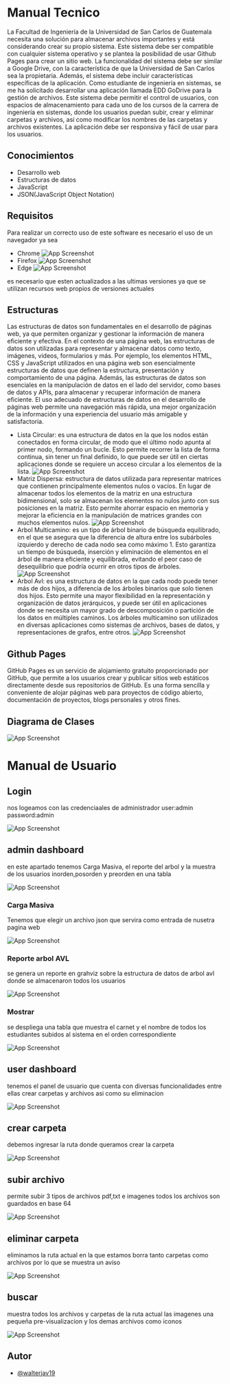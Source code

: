 
# Manual Tecnico
La Facultad de Ingeniería de la Universidad de San Carlos de Guatemala necesita una solución para almacenar archivos importantes y está considerando crear su propio sistema. Este sistema debe ser compatible con cualquier sistema operativo y se plantea la posibilidad de usar Github Pages para crear un sitio web. La funcionalidad del sistema debe ser similar a Google Drive, con la característica de que la Universidad de San Carlos sea la propietaria. Además, el sistema debe incluir características específicas de la aplicación. Como estudiante de ingeniería en sistemas, se me ha solicitado desarrollar una aplicación llamada EDD GoDrive para la gestión de archivos. Este sistema debe permitir el control de usuarios, con espacios de almacenamiento para cada uno de los cursos de la carrera de ingeniería en sistemas, donde los usuarios puedan subir, crear y eliminar carpetas y archivos, así como modificar los nombres de las carpetas y archivos existentes. La aplicación debe ser responsiva y fácil de usar para los usuarios.





## Conocimientos

 - Desarrollo web
 - Estructuras de datos
 - JavaScript
 - JSON(JavaScript Object Notation)


## Requisitos
Para realizar un correcto uso de este software es necesario el uso de un navegador ya sea 




- Chrome
![App Screenshot](cromo.png)
- Firefox
![App Screenshot](firefox.png)
- Edge
![App Screenshot](microsoft.png)

es necesario que esten actualizados a las ultimas versiones ya que se utilizan recursos web propios de versiones actuales


## Estructuras
Las estructuras de datos son fundamentales en el desarrollo de páginas web, ya que permiten organizar y gestionar la información de manera eficiente y efectiva. En el contexto de una página web, las estructuras de datos son utilizadas para representar y almacenar datos como texto, imágenes, videos, formularios y más. Por ejemplo, los elementos HTML, CSS y JavaScript utilizados en una página web son esencialmente estructuras de datos que definen la estructura, presentación y comportamiento de una página. Además, las estructuras de datos son esenciales en la manipulación de datos en el lado del servidor, como bases de datos y APIs, para almacenar y recuperar información de manera eficiente. El uso adecuado de estructuras de datos en el desarrollo de páginas web permite una navegación más rápida, una mejor organización de la información y una experiencia del usuario más amigable y satisfactoria.

- Lista Circular: es una estructura de datos en la que los nodos están conectados en forma circular, de modo que el último nodo apunta al primer nodo, formando un bucle. Esto permite recorrer la lista de forma continua, sin tener un final definido, lo que puede ser útil en ciertas aplicaciones donde se requiere un acceso circular a los elementos de la lista.
![App Screenshot](listacircular.gif)
- Matriz Dispersa: estructura de datos utilizada para representar matrices que contienen principalmente elementos nulos o vacíos. En lugar de almacenar todos los elementos de la matriz en una estructura bidimensional, solo se almacenan los elementos no nulos junto con sus posiciones en la matriz. Esto permite ahorrar espacio en memoria y mejorar la eficiencia en la manipulación de matrices grandes con muchos elementos nulos.
![App Screenshot](matriz.png)
- Arbol Multicamino: es un tipo de árbol binario de búsqueda equilibrado, en el que se asegura que la diferencia de altura entre los subárboles izquierdo y derecho de cada nodo sea como máximo 1. Esto garantiza un tiempo de búsqueda, inserción y eliminación de elementos en el árbol de manera eficiente y equilibrada, evitando el peor caso de desequilibrio que podría ocurrir en otros tipos de árboles.
![App Screenshot](arbolmulti.gif)
- Arbol Avl: es una estructura de datos en la que cada nodo puede tener más de dos hijos, a diferencia de los árboles binarios que solo tienen dos hijos. Esto permite una mayor flexibilidad en la representación y organización de datos jerárquicos, y puede ser útil en aplicaciones donde se necesita un mayor grado de descomposición o partición de los datos en múltiples caminos. Los árboles multicamino son utilizados en diversas aplicaciones como sistemas de archivos, bases de datos, y representaciones de grafos, entre otros.
![App Screenshot](arbolavl.png)

## Github Pages
GitHub Pages es un servicio de alojamiento gratuito proporcionado por GitHub, que permite a los usuarios crear y publicar sitios web estáticos directamente desde sus repositorios de GitHub. Es una forma sencilla y conveniente de alojar páginas web para proyectos de código abierto, documentación de proyectos, blogs personales y otros fines.

## Diagrama de Clases

![App Screenshot](diagrama.jpg)

# Manual de Usuario



## Login

nos logeamos con las credenciaales de administrador user:admin password:admin 

![App Screenshot](login.PNG)

## admin dashboard

en este apartado tenemos Carga Masiva, el reporte del arbol y la muestra de los usuarios inorden,posorden y preorden en una tabla

![App Screenshot](admindash.PNG)

### Carga Masiva
Tenemos que elegir un archivo json que servira como entrada de nusetra pagina web

![App Screenshot](subida.PNG)

### Reporte arbol AVL

se genera un reporte en grahviz sobre la estructura de datos de arbol avl donde se almacenaron todos los usuarios


![App Screenshot](arbol.PNG)

### Mostrar

se despliega una tabla que muestra el carnet y el nombre de todos los estudiantes subidos al sistema en el orden correspondiente


![App Screenshot](tabla.PNG)

## user dashboard

tenemos el panel de usuario que cuenta con diversas funcionalidades entre ellas crear carpetas y archivos asi como su eliminacion 

![App Screenshot](userda.PNG)


## crear carpeta
debemos ingresar la ruta donde queramos crear la carpeta 

![App Screenshot](carpeta.PNG)

## subir archivo
permite subir 3 tipos de archivos pdf,txt e imagenes
todos los archivos son guardados en base 64


![App Screenshot](subir.PNG)

## eliminar carpeta
eliminamos la ruta actual en la que estamos borra tanto carpetas como archivos por lo que se muestra un aviso 

![App Screenshot](eleiminar.PNG)

## buscar

muestra todos los archivos y carpetas de la ruta actual las imagenes una pequeña pre-visualizacion y los demas archivos como iconos

![App Screenshot](buscar.PNG)
## Autor

- [@walterjav19](https://www.github.com/walterjav19)

